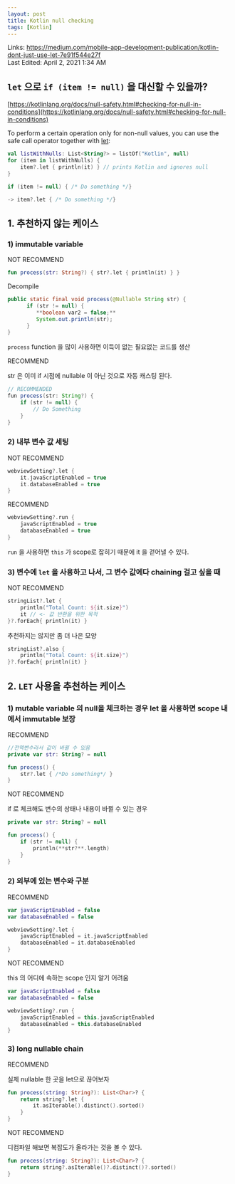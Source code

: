 ```yaml
---
layout: post
title: Kotlin null checking
tags: [Kotlin]
---
```


Links: https://medium.com/mobile-app-development-publication/kotlin-dont-just-use-let-7e91f544e27f  
Last Edited: April 2, 2021 1:34 AM  


## `let` 으로 `if (item != null)` 을 대신할 수 있을까?

[https://kotlinlang.org/docs/null-safety.html#checking-for-null-in-conditions](https://kotlinlang.org/docs/null-safety.html#checking-for-null-in-conditions)

To perform a certain operation only for non-null values, you can use the safe call operator together with [let](https://kotlinlang.org/api/latest/jvm/stdlib/kotlin/let.html):

```kotlin
val listWithNulls: List<String?> = listOf("Kotlin", null)
for (item in listWithNulls) {
    item?.let { println(it) } // prints Kotlin and ignores null
}
```

```kotlin
if (item != null) { /* Do something */}

-> item?.let { /* Do something */}
```


## 1. 추천하지 않는 케이스

### 1) immutable variable

NOT RECOMMEND

```kotlin
fun process(str: String?) { str?.let { println(it) } }
```

Decompile

```java
public static final void process(@Nullable String str) {
      if (str != null) {
         **boolean var2 = false;**
         System.out.println(str);
      }
}
```

`process` function 을 많이 사용하면 이득이 없는 필요없는 코드를 생산

RECOMMEND

str 은 이미 if 시점에 nullable 이 아닌 것으로 자동 캐스팅 된다. 

```java
// RECOMMENDED
fun process(str: String?) {
    if (str != null) {
        // Do Something
    }
}
```

### 2) 내부 변수 값 세팅

NOT RECOMMEND

```kotlin
webviewSetting?.let {
    it.javaScriptEnabled = true
    it.databaseEnabled = true
}
```

RECOMMEND

```kotlin
webviewSetting?.run {
    javaScriptEnabled = true
    databaseEnabled = true
}
```

`run` 을 사용하면 `this` 가 scope로 잡히기 때문에 it 을 걷어낼 수 있다. 

### 3) 변수에 `let` 을 사용하고 나서, 그 변수 값에다 chaining 걸고 싶을 때

NOT RECOMMEND

```kotlin
stringList?.let {
    println("Total Count: ${it.size}")
    it // <- 값 반환을 위한 목적
}?.forEach{ println(it) }
```

추천하지는 않지만 좀 더 나은 모양

```kotlin
stringList?.also {
    println("Total Count: ${it.size}")
}?.forEach{ println(it) }
```

## 2. `LET` 사용을 추천하는 케이스

### 1) mutable variable 의 null을 체크하는 경우 let 을 사용하면 scope 내에서 immutable 보장

RECOMMEND

```kotlin
//전역변수라서 값이 바뀔 수 있음
private var str: String? = null

fun process() {
    str?.let { /*Do something*/ }
}
```

NOT RECOMMEND

if 로 체크해도 변수의 상태나 내용이 바뀔 수 있는 경우 

```kotlin
private var str: String? = null

fun process() {
    if (str != null) {
        println(**str?**.length)
    }
}
```

### 2) 외부에 있는 변수와 구분

RECOMMEND

```kotlin
var javaScriptEnabled = false
var databaseEnabled = false

webviewSetting?.let {
    javaScriptEnabled = it.javaScriptEnabled
    databaseEnabled = it.databaseEnabled
}
```

NOT RECOMMEND

this 의 어디에 속하는 scope 인지 알기 어려움

```kotlin
var javaScriptEnabled = false
var databaseEnabled = false

webviewSetting?.run {
    javaScriptEnabled = this.javaScriptEnabled
    databaseEnabled = this.databaseEnabled
}
```

### 3) long nullable chain

RECOMMEND

실제 nullable 한 곳을 let으로 끊어보자

```kotlin
fun process(string: String?): List<Char>? {
    return string?.let {
        it.asIterable().distinct().sorted()
    }
}
```

NOT RECOMMEND

디컴파일 해보면 복잡도가 올라가는 것을 볼 수 있다. 

```kotlin
fun process(string: String?): List<Char>? {
    return string?.asIterable()?.distinct()?.sorted()
}
```